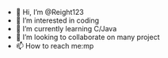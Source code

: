 - 👋 Hi, I’m @Reight123
- 👀 I’m interested in coding
- 🌱 I’m currently learning C/Java
- 💞️ I’m looking to collaborate on many project
- 📫 How to reach me:mp

<!---
Reight123/Reight123 is a ✨ special ✨ repository because its `README.md` (this file) appears on your GitHub profile.
You can click the Preview link to take a look at your changes.
--->
